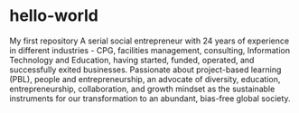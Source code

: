# hello-world
My first repository
A serial social entrepreneur with 24 years of experience in different industries - CPG, facilities management, consulting, Information Technology and Education, having started, funded, operated, and successfully exited businesses.
Passionate about project-based learning (PBL), people and entrepreneurship, an advocate of diversity, education, entrepreneurship, collaboration, and growth mindset as the sustainable instruments for our transformation to an abundant, bias-free global society. 
